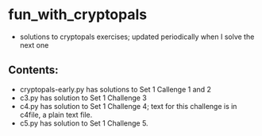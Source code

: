# fun_with_cryptopals
- solutions to cryptopals exercises; updated periodically when I solve the next one

## Contents: 
- cryptopals-early.py has solutions to Set 1 Callenge 1 and 2 
- c3.py has solution to Set 1 Challenge 3
- c4.py has solution to Set 1 Challenge 4; text for this challenge is in c4file, a plain text file. 
- c5.py has solution to Set 1 Challenge 5. 

